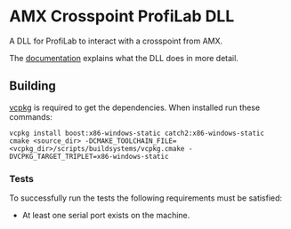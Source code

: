 # AMX Crosspoint ProfiLab DLL

A DLL for ProfiLab to interact with a crosspoint from AMX.

The [documentation](docs/Documentation.md) explains what the DLL does in more detail.

## Building

[vcpkg](https://github.com/Microsoft/vcpkg) is required to get the dependencies. When installed run these commands:

	vcpkg install boost:x86-windows-static catch2:x86-windows-static
	cmake <source_dir> -DCMAKE_TOOLCHAIN_FILE=<vcpkg_dir>/scripts/buildsystems/vcpkg.cmake -DVCPKG_TARGET_TRIPLET=x86-windows-static

### Tests

To successfully run the tests the following requirements must be satisfied:

* At least one serial port exists on the machine.
